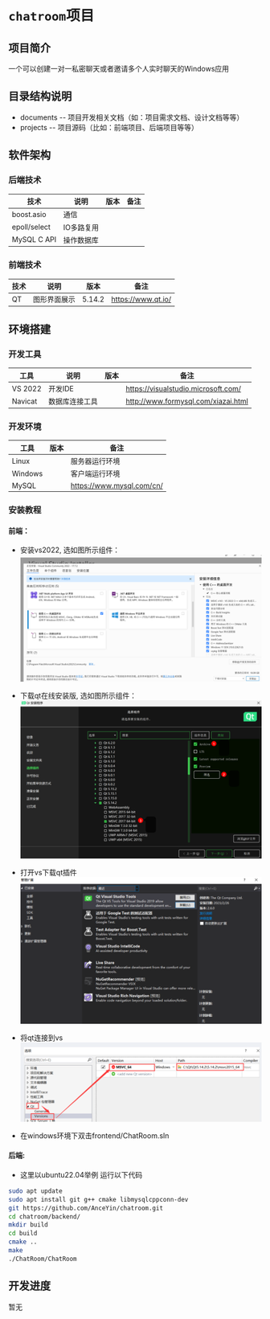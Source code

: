# `chatroom`项目

## 项目简介

一个可以创建一对一私密聊天或者邀请多个人实时聊天的Windows应用

## 目录结构说明 

- documents -- 项目开发相关文档（如：项目需求文档、设计文档等等）  
- projects  -- 项目源码（比如：前端项目、后端项目等等）

## 软件架构

### 后端技术

|技术|说明|版本|备注|
|--|--|--|--|
|boost.asio|通信|||
|epoll/select|IO多路复用|||
|MySQL C API|操作数据库|||

### 前端技术

|技术|说明|版本|备注|
|--|--|--|--|
|QT|图形界面展示|5.14.2|https://www.qt.io/|

## 环境搭建

### 开发工具

|工具|说明|版本|备注|
|--|--|--|--|
|VS 2022|开发IDE||https://visualstudio.microsoft.com/|
|Navicat|数据库连接工具||http://www.formysql.com/xiazai.html|

### 开发环境

|工具|版本|备注|
|--|--|--|
|Linux||服务器运行环境|
|Windows||客户端运行环境|
|MySQL||https://www.mysql.com/cn/|

### 安装教程
#### 前端：
- 安装vs2022, 选如图所示组件：
![](./documents/README图库/1692762741347.png)

- 下载qt在线安装版, 选如图所示组件：
![](./documents/README图库/1692237315142.png)

- 打开vs下载qt插件
![](./documents/README图库/1692763135787.png)

- 将qt连接到vs
![](./documents/README图库/1692763262912.png)

- 在windows环境下双击frontend/ChatRoom.sln


#### 后端:
- 这里以ubuntu22.04举例
运行以下代码
```bash
sudo apt update
sudo apt install git g++ cmake libmysqlcppconn-dev
git https://github.com/AnceYin/chatroom.git
cd chatroom/backend/
mkdir build
cd build
cmake ..
make
./ChatRoom/ChatRoom
```

## 开发进度

暂无
